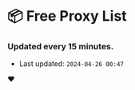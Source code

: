 # :package: Free Proxy List
### Updated every 15 minutes.

- Last updated: `2024-04-26 00:47`

:heart:

